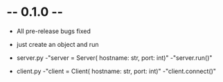 # -- 0.1.0 --
* All pre-release bugs fixed
* just create an object and run

* server.py
-"server = Server( hostname: str, port: int)"
-"server.run()"

* client.py
-"client = Client( hostname: str, port: int)"
-"client.connect()"
